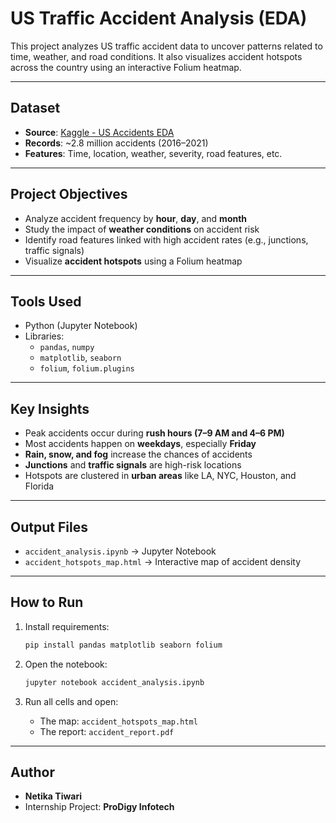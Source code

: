 
# US Traffic Accident Analysis (EDA)

This project analyzes US traffic accident data to uncover patterns related to time, weather, and road conditions. It also visualizes accident hotspots across the country using an interactive Folium heatmap.

---

##  Dataset
- **Source**: [Kaggle - US Accidents EDA](https://www.kaggle.com/code/harshalbhamare/us-accident-eda)
- **Records**: ~2.8 million accidents (2016–2021)
- **Features**: Time, location, weather, severity, road features, etc.

---

##  Project Objectives

- Analyze accident frequency by **hour**, **day**, and **month**
- Study the impact of **weather conditions** on accident risk
- Identify road features linked with high accident rates (e.g., junctions, traffic signals)
- Visualize **accident hotspots** using a Folium heatmap

---

##  Tools Used

- Python (Jupyter Notebook)
- Libraries:
  - `pandas`, `numpy`
  - `matplotlib`, `seaborn`
  - `folium`, `folium.plugins`

---

##  Key Insights

- Peak accidents occur during **rush hours (7–9 AM and 4–6 PM)**
- Most accidents happen on **weekdays**, especially **Friday**
- **Rain, snow, and fog** increase the chances of accidents
- **Junctions** and **traffic signals** are high-risk locations
- Hotspots are clustered in **urban areas** like LA, NYC, Houston, and Florida

---

##  Output Files

- `accident_analysis.ipynb` → Jupyter Notebook
- `accident_hotspots_map.html` → Interactive map of accident density
---

##  How to Run

1. Install requirements:
   ```bash
   pip install pandas matplotlib seaborn folium
   ```

2. Open the notebook:
   ```bash
   jupyter notebook accident_analysis.ipynb
   ```

3. Run all cells and open:
   - The map: `accident_hotspots_map.html`
   - The report: `accident_report.pdf`

---

##  Author

- **Netika Tiwari**
- Internship Project: **ProDigy Infotech**
